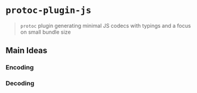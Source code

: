 # `protoc-plugin-js`

> `protoc` plugin generating minimal JS codecs with typings and a focus on small bundle size

## Main Ideas

### Encoding

### Decoding

